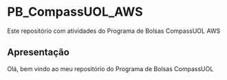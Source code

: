 # PB_CompassUOL_AWS
Este repositório com atividades do Programa de Bolsas CompassUOL AWS

## Apresentação
Olá, bem vindo ao meu repositório do Programa de Bolsas CompassUOL 
